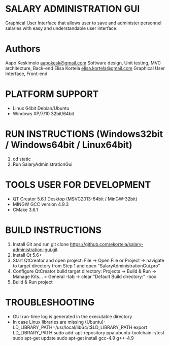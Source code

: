 # SALARY ADMINISTRATION GUI
Graphical User Interface that allows user to save and administer personnel salaries with easy and understandable user interface.

# Authors
Aapo Keskimolo      aapokesk@gmail.com          Software design, Unit testing, MVC architecture, Back-end
Elisa Kortela       elisa.kortela@gmail.com     Graphical User Interface, Front-end

# PLATFORM SUPPORT
- Linux 64bit Debian/Ubuntu
- Windows XP/7/10 32bit/64bit

# RUN INSTRUCTIONS (Windows32bit / Windows64bit / Linux64bit)
1. cd static 
2. Run SalaryAdministrationGui

# TOOLS USER FOR DEVELOPMENT
- QT Creator 5.6.1 Desktop (MSVC2013-64bit / MinGW-32bit)
- MINGW GCC version 4.9.3 
- CMake 3.6.1

# BUILD INSTRUCTIONS
1. Install Git and run git clone https://github.com/ekortela/salary-administration-gui.git
2. Install Qt 5.6+
3. Start QtCreator and open project: 
File -> Open File or Project -> navigate to target directory from Step 1 and open "SalaryAdministrationGui.pro"
4. Configure QtCreator build target directory:
Projects -> Build & Run -> Manage Kits... > General -tab -> clear "Default Build directory:" -box
5. Build & Run project

# TROUBLESHOOTING
- GUI run-time log is generated in the executable directory
- In case Linux libraries are missing (Ubuntu):
    LD_LIBRARY_PATH=/usr/local/lib64/:$LD_LIBRARY_PATH
    export LD_LIBRARY_PATH
    sudo add-apt-repository ppa:ubuntu-toolchain-r/test
    sudo apt-get update
    sudo apt-get install gcc-4.9 g++-4.9

